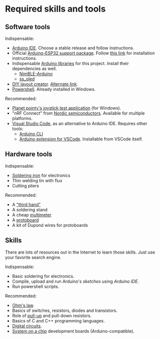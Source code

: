 # Required skills and tools

## Software tools

Indispensable:

- [Arduino IDE](https://www.arduino.cc/en/software). Choose a stable release and follow instructions.
- Official [Arduino-ESP32 support package](https://docs.espressif.com/projects/arduino-esp32/en/latest/getting_started.html). Follow [this link](https://docs.espressif.com/projects/arduino-esp32/en/latest/installing.html) for installation instructions.
- Indispensable [Arduino libraries](https://docs.arduino.cc/software/ide-v1/tutorials/installing-libraries) for this project. Install their dependencies as well.
  - [NimBLE-Arduino](https://www.arduino.cc/reference/en/libraries/nimble-arduino/)
  - [ss_oled](https://www.arduino.cc/reference/en/libraries/ss_oled/)
- [DIY layout creator](https://bancika.github.io/diy-layout-creator/). [Alternate link](https://github.com/bancika/diy-layout-creator/releases).
- [Powershell](https://docs.microsoft.com/en-us/powershell/scripting/install/installing-powershell?view=powershell-7.2). Already installed in Windows.

Recommended:

- [Planet pointy's joystick test application](http://www.planetpointy.co.uk/joystick-test-application/) (for Windows).
- "nRF Connect" from [Nordic semiconductors](https://www.nordicsemi.com/). Available for multiple platforms.
- [Visual Studio Code](https://code.visualstudio.com/), as an alternative to Arduino IDE. Requires other tools:
  - [Arduino CLI](https://blog.arduino.cc/2020/03/13/arduino-cli-an-introduction/)
  - [Arduino extension for VSCode](https://marketplace.visualstudio.com/items?itemName=vsciot-vscode.vscode-arduino). Installable from VSCode itself.

## Hardware tools

Indispensable:

- [Soldering iron](https://en.wikipedia.org/wiki/Soldering_iron) for electronics
- Thin welding tin with flux
- Cutting pliers

Recommended:

- A ["third hand"](https://en.wikipedia.org/wiki/Helping_hand_(tool))
- A soldering stand
- A cheap [multimeter](https://en.wikipedia.org/wiki/Multimeter)
- A [protoboard](https://en.wikipedia.org/wiki/Breadboard)
- A kit of Dupond wires for protoboards

## Skills

There are lots of resources out in the Internet to learn those skills. Just use your favorite search engine.

Indispensable:

- Basic soldering for electronics.
- Compile, upload and run Arduino's _sketches_ using _Arduino IDE_.
- Run powershell scripts.

Recommended:

- [Ohm's law](https://en.wikipedia.org/wiki/Ohm%27s_law).
- Basics of switches, resistors, diodes and transistors.
- Role of [pull-up](https://en.wikipedia.org/wiki/Pull-up_resistor) and pull-down resistors.
- Basics of C and C++ programming languages.
- [Digital circuits](https://en.wikipedia.org/wiki/Digital_electronics).
- [System on a chip](https://en.wikipedia.org/wiki/System_on_a_chip) development boards (Arduino-compatible).
